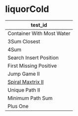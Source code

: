 # liquorCold

| test_id |
|------|
|Container With Most Water|
|3Sum Closest|
|4Sum|
|Search Insert Position|
|First Missing Positive|
|Jump Game II|
|[Spiral Maxtrix II](https://leetcode.com/problems/spiral-matrix-ii/discuss/22282/4-9-lines-Python-solutions)|
|Unique Path II|
| Minimum Path Sum |
| Plus One |
